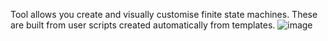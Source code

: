 Tool allows you create and visually customise finite state machines.
These are built from user scripts created automatically from templates.
![image](https://user-images.githubusercontent.com/94983728/231269867-9f41b98d-3c08-4d0c-8cfc-4ff3e0edc00a.png)
